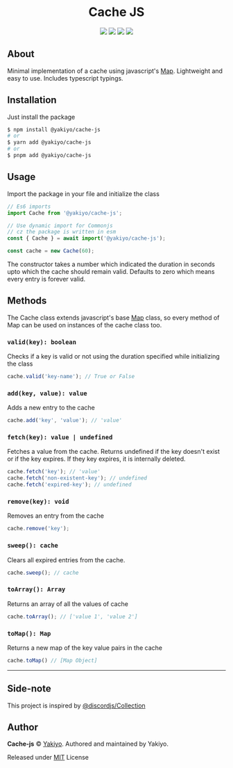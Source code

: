 # <div align="center">Cache JS</div> 

<div align="center"><img src="https://github.com/Yakiyo/cache-js/actions/workflows/build.yml/badge.svg"> <img src="https://github.com/Yakiyo/cache-js/actions/workflows/lint.yml/badge.svg"> <a href="https://github.com/Yakiyo/cache-js"><img src="https://img.shields.io/github/stars/Yakiyo/cache-js?style=social"></a> <a href="https://www.npmjs.com/package/@yakiyo/cache-js"><img src="https://img.shields.io/npm/v/@yakiyo/cache-js"></a> </div>

## About 
Minimal implementation of a cache using javascript's [Map](https://developer.mozilla.org/en-US/docs/Web/JavaScript/Reference/Global_Objects/Map).
Lightweight and easy to use. Includes typescript typings. 

## Installation
Just install the package
```bash
$ npm install @yakiyo/cache-js
# or 
$ yarn add @yakiyo/cache-js
# or
$ pnpm add @yakiyo/cache-js
```

## Usage

Import the package in your file and initialize the class

```js
// Es6 imports
import Cache from '@yakiyo/cache-js';

// Use dynamic import for Commonjs
// cz the package is written in esm
const { Cache } = await import('@yakiyo/cache-js'); 

const cache = new Cache(60);
```
The constructor takes a number which indicated the duration in seconds upto which the cache should remain valid. Defaults to zero which means every entry is forever valid.

## Methods
The Cache class extends javascript's base [Map](https://developer.mozilla.org/en-US/docs/Web/JavaScript/Reference/Global_Objects/Map) class, so every method of Map can be used on instances of the cache class too.
### `valid(key): boolean`
Checks if a key is valid or not using the duration specified while initializing the class
```js
cache.valid('key-name'); // True or False
```

### `add(key, value): value`
Adds a new entry to the cache
```js
cache.add('key', 'value'); // 'value'
```

### `fetch(key): value | undefined`
Fetches a value from the cache. Returns undefined if the key doesn't exist or if the key expires. If they key expires, it is internally deleted.
```js
cache.fetch('key'); // 'value'
cache.fetch('non-existent-key'); // undefined
cache.fetch('expired-key'); // undefined
```

### `remove(key): void`
Removes an entry from the cache
```js
cache.remove('key');
```

### `sweep(): cache`
Clears all expired entries from the cache.
```js
cache.sweep(); // cache
```

### `toArray(): Array`
Returns an array of all the values of cache
```js
cache.toArray(); // ['value 1', 'value 2']
```

### `toMap(): Map`
Returns a new map of the key value pairs in the cache
```js
cache.toMap() // [Map Object]
```
<hr>

## Side-note
This project is inspired by [@discordjs/Collection](https://discord.js.org/#/docs/collection)

## Author
**Cache-js** © [Yakiyo](https://github.com/Yakiyo). Authored and maintained by Yakiyo.

Released under [MIT](https://opensource.org/licenses/MIT) License
